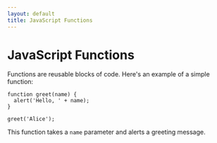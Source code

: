 ```yaml
---
layout: default
title: JavaScript Functions
---
```


<h1>JavaScript Functions</h1>
<p>Functions are reusable blocks of code. Here's an example of a simple function:</p>

<pre><code>function greet(name) {
  alert('Hello, ' + name);
}

greet('Alice');</code></pre>

<p>This function takes a <code>name</code> parameter and alerts a greeting message.</p>
